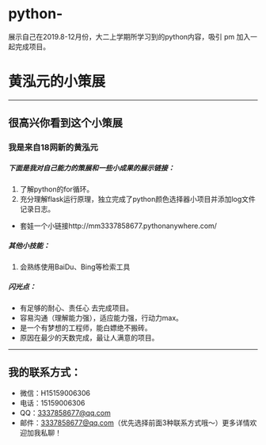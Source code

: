 # python-
展示自己在2019.8-12月份，大二上学期所学习到的python内容，吸引 pm 加入一起完成项目。
# 黄泓元的小策展

------------


## 很高兴你看到这个小策展

### 我是来自18网新的黄泓元

##### 下面是我对自己能力的策展和一些小成果的展示链接：

1. 了解python的for循环。
1. 充分理解flask运行原理，独立完成了python颜色选择器小项目并添加log文件记录日志。
- 套娃一个小链接http://mm3337858677.pythonanywhere.com/

##### 其他小技能：
1. 会熟练使用BaiDu、Bing等检索工具

##### 闪光点：
-  有足够的耐心、责任心 去完成项目。
- 容易沟通（理解能力强），适应能力强，行动力max。
-  是一个有梦想的工程师，能白嫖绝不搬砖。
-  原因在最少的天数完成，最让人满意的项目。

------------


## 我的联系方式：
- 微信：H15159006306
- 电话：15159006306
- QQ：3337858677@qq.com
- 邮件：3337858677@qq.com（优先选择前面3种联系方式哦〜）更多详情欢迎加我私聊！
